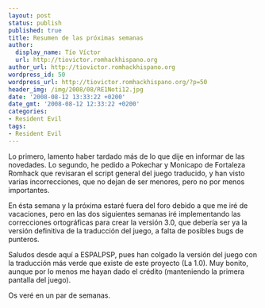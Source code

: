 ```yaml
---
layout: post
status: publish
published: true
title: Resumen de las próximas semanas
author:
  display_name: Tío Víctor
  url: http://tiovictor.romhackhispano.org
author_url: http://tiovictor.romhackhispano.org
wordpress_id: 50
wordpress_url: http://tiovictor.romhackhispano.org/?p=50
header_img: /img/2008/08/RE1Noti12.jpg
date: '2008-08-12 13:33:22 +0200'
date_gmt: '2008-08-12 12:33:22 +0200'
categories:
- Resident Evil
tags:
- Resident Evil
---
```

Lo primero, lamento haber tardado más de lo que dije en informar de las novedades. 
Lo segundo, he pedido a Pokechar y Monicapo de Fortaleza Romhack que revisaran el 
script general del juego traducido, y han visto varias incorrecciones, que no dejan 
de ser menores, pero no por menos importantes.

En ésta semana y la próxima estaré fuera del foro debido a que me iré de vacaciones, 
pero en las dos siguientes semanas iré implementando las correcciones ortográficas 
para crear la versión 3.0, que debería ser ya la versión definitiva de la traducción 
del juego, a falta de posibles bugs de punteros.

Saludos desde aquí a ESPALPSP, pues han colgado la versión del juego con la traducción 
más verde que existe de este proyecto (La 1.0). Muy bonito, aunque por lo menos me hayan 
dado el crédito (manteniendo la primera pantalla del juego).

Os veré en un par de semanas.
